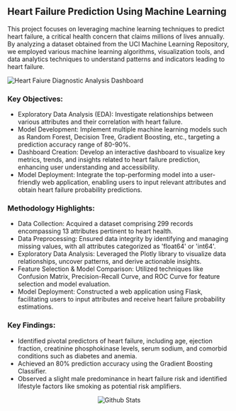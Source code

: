 ## Heart Failure Prediction Using Machine Learning

This project focuses on leveraging machine learning techniques to predict heart failure, a critical health concern that claims millions of lives annually. By analyzing a dataset obtained from the UCI Machine Learning Repository, we employed various machine learning algorithms, visualization tools, and data analytics techniques to understand patterns and indicators leading to heart failure.

![Heart Faiure Diagnostic Analysis Dashboard ](https://github.com/gentallman/Heart-Failure-Prediction/assets/78334851/7df237eb-0b83-44e4-8c67-fc25aabc29c5)


### Key Objectives:

- Exploratory Data Analysis (EDA): Investigate relationships between various attributes and their correlation with heart failure.
- Model Development: Implement multiple machine learning models such as Random Forest, Decision Tree, Gradient Boosting, etc., targeting a prediction accuracy range of 80-90%.
- Dashboard Creation: Develop an interactive dashboard to visualize key metrics, trends, and insights related to heart failure prediction, enhancing user understanding and accessibility.
- Model Deployment: Integrate the top-performing model into a user-friendly web application, enabling users to input relevant attributes and obtain heart failure probability predictions.

### Methodology Highlights:

- Data Collection: Acquired a dataset comprising 299 records encompassing 13 attributes pertinent to heart health.
- Data Preprocessing: Ensured data integrity by identifying and managing missing values, with all attributes categorized as 'float64' or 'int64'.
- Exploratory Data Analysis: Leveraged the Plotly library to visualize data relationships, uncover patterns, and derive actionable insights.
- Feature Selection & Model Comparison: Utilized techniques like Confusion Matrix, Precision-Recall Curve, and ROC Curve for feature selection and model evaluation.
- Model Deployment: Constructed a web application using Flask, facilitating users to input attributes and receive heart failure probability estimations.

### Key Findings:

- Identified pivotal predictors of heart failure, including age, ejection fraction, creatinine phosphokinase levels, serum sodium, and comorbid conditions such as diabetes and anemia.
- Achieved an 80% prediction accuracy using the Gradient Boosting Classifier.
- Observed a slight male predominance in heart failure risk and identified lifestyle factors like smoking as potential risk amplifiers.

<p align="center">
        <img src="https://raw.githubusercontent.com/mayhemantt/mayhemantt/Update/svg/Bottom.svg" alt="Github Stats" />
</p>
